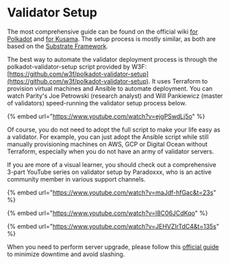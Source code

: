 # Validator Setup

The most comprehensive guide can be found on the official wiki [for Polkadot](https://wiki.polkadot.network/docs/en/maintain-guides-how-to-validate-polkadot) and [for Kusama](https://guide.kusama.network/docs/en/mirror-maintain-guides-how-to-validate-kusama). The setup process is mostly similar, as both are based on the [Substrate Framework](https://substrate.dev/).  

The best way to automate the validator deployment process is through the polkadot-validator-setup script provided by W3F: [https://github.com/w3f/polkadot-validator-setup](https://github.com/w3f/polkadot-validator-setup). It uses Terraform to provision virtual machines and Ansible to automate deployment. You can watch Parity's Joe Petrowski \(research analyst\) and Will Pankiewicz \(master of validators\) speed-running the validator setup process below. 

{% embed url="https://www.youtube.com/watch?v=ejgPSwdLj5o" %}

Of course, you do not need to adopt the full script to make your life easy as a validator. For example, you can just adopt the Ansible script while still manually provisioning machines on AWS, GCP or Digital Ocean without Terraform, especially when you do not have an army of validator servers. 

If you are more of a visual learner, you should check out a comprehensive 3-part YouTube series on validator setup by Paradoxxx, who is an active community member in various support channels. 

{% embed url="https://www.youtube.com/watch?v=maJdf-hfGac&t=23s" %}

{% embed url="https://www.youtube.com/watch?v=l8C06JCdKqo" %}

{% embed url="https://www.youtube.com/watch?v=JEHVZIrTdC4&t=135s" %}

When you need to perform server upgrade, please follow this [official guide](https://wiki.polkadot.network/docs/en/maintain-guides-how-to-upgrade) to minimize downtime and avoid slashing. 

